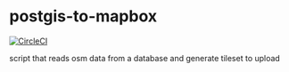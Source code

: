 # postgis-to-mapbox

[![CircleCI](https://circleci.com/gh/Citykleta/postgis-to-mapbox.svg?style=svg)](https://circleci.com/gh/Citykleta/postgis-to-mapbox)

script that reads osm data from a database and generate tileset to upload
